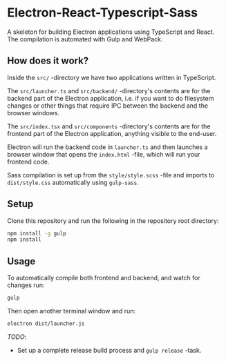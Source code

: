 # Electron-React-Typescript-Sass

A skeleton for building Electron applications using TypeScript and React. The
compilation is automated with Gulp and WebPack.


## How does it work?

Inside the `src/` -directory we have two applications written in TypeScript.

The `src/launcher.ts` and `src/backend/` -directory's contents are for the
backend part of the Electron application, i.e. if you want to do filesystem
changes or other things that require IPC between the backend and the browser
windows.

The `src/index.tsx` and `src/components` -directory's contents are for the
frontend part of the Electron application, anything visible to the end-user.

Electron will run the backend code in `launcher.ts` and then launches a browser
window that opens the `index.html` -file, which will run your frontend code. 

Sass compilation is set up from the `style/style.scss` -file and imports to
`dist/style.css` automatically using `gulp-sass`.


## Setup

Clone this repository and run the following in the repository root directory:

```bash
npm install -g gulp
npm install
```


## Usage

To automatically compile both frontend and backend, and watch for changes run:

```bash
gulp
```

Then open another terminal window and run:

```bash
electron dist/launcher.js
```


*TODO*:

 - Set up a complete release build process and `gulp release` -task.
